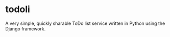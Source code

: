 todoli
======

A very simple, quickly sharable ToDo list service written in Python using the Django framework.
